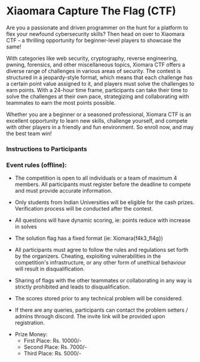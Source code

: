 # Xiaomara Capture The Flag (CTF)

Are you a passionate and driven programmer on the hunt for a platform to flex your newfound cybersecurity skills? Then head on over to Xiaomara CTF - a thrilling opportunity for beginner-level players to showcase the same!

With categories like web security, cryptography, reverse engineering, pwning, forensics, and other miscellaneous topics, Xiomara CTF offers a diverse range of challenges in various areas of security. The contest is structured in a jeopardy-style format, which means that each challenge has a certain point value assigned to it, and players must solve the challenges to earn points. With a 24-hour time frame, participants can take their time to solve the challenges at their own pace, strategizing and collaborating with teammates to earn the most points possible.

Whether you are a beginner or a seasoned professional, Xiomara CTF is an excellent opportunity to learn new skills, challenge yourself, and compete with other players in a friendly and fun environment. So enroll now, and may the best team win!

### Instructions to Participants

### Event rules (offline):

- The competition is open to all individuals or a team of maximum 4 members. All
participants must register before the deadline to compete and must provide accurate
information.

- Only students from Indian Universities will be eligible for the cash prizes. Verification
process will be conducted after the contest.

- All questions will have dynamic scoring, ie: points reduce with increase in solves

- The solution flag has a fixed format (ie: Xiomara{f4k3_fl4g})

- All participants must agree to follow the rules and regulations set forth by the organizers. Cheating, exploiting vulnerabilities in the competition's infrastructure, or any other form of
unethical behaviour will result in disqualification.

- Sharing of flags with the other teammates or collaborating in any way is strictly prohibited
and leads to disqualification.

- The scores stored prior to any technical problem will be considered.

- If there are any queries, participants can contact the problem setters / admins through
discord. The invite link will be provided upon registration.

* Prize Money:
    * First Place: Rs. 10000/-
    * Second Place: Rs. 7000/-
    * Third Place: Rs. 5000/-